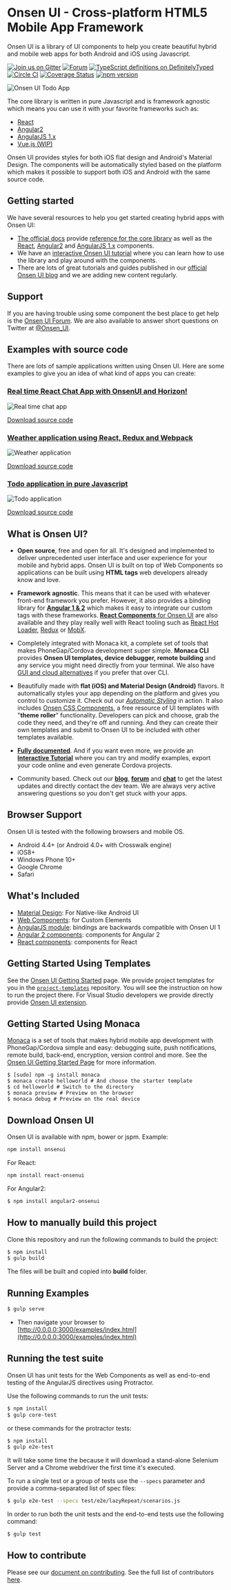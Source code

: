# Onsen UI - Cross-platform HTML5 Mobile App Framework

Onsen UI is a library of UI components to help you create beautiful hybrid and mobile web apps for both Android and iOS using Javascript.

[![Join us on Gitter](https://badges.gitter.im/Join%20Chat.svg)](https://gitter.im/OnsenUI/OnsenUI)
[![Forum](https://img.shields.io/badge/forum-onsen--ui-FF412D.svg )](https://community.onsen.io/)
[![TypeScript definitions on DefinitelyTyped](http://definitelytyped.org/badges/standard.svg)](https://github.com/OnsenUI/OnsenUI/blob/master/core/src/onsenui.d.ts)
[![Circle CI](https://circleci.com/gh/OnsenUI/OnsenUI.svg?style=shield)](https://circleci.com/gh/OnsenUI/OnsenUI) 
[![Coverage Status](https://coveralls.io/repos/OnsenUI/OnsenUI/badge.svg?branch=master&service=github)](https://coveralls.io/github/OnsenUI/OnsenUI?branch=master)
[![npm version](https://badge.fury.io/js/onsenui.svg)](https://badge.fury.io/js/onsenui)

![Onsen UI Todo App](https://cloud.githubusercontent.com/assets/6549462/17845137/8224b696-687a-11e6-8f7b-95b7e8f20f2d.gif)

The core library is written in pure Javascript and is framework agnostic which means you can use it with your favorite frameworks such as:

* [React](https://onsen.io/react)
* [Angular2](https://onsen.io/angular2)
* [AngularJS 1.x](https://onsen.io/v2/docs/guide/angular1/index.html)
* [Vue.js (WIP)](https://github.com/OnsenUI/OnsenUI/tree/master/bindings/vue)

Onsen UI provides styles for both iOS flat design and Android's Material Design. The components will be automatically styled based on the platform which makes it possible to support both iOS and Android with the same source code.

## Getting started

We have several resources to help you get started creating hybrid apps with Onsen UI:

* [The official docs](https://onsen.io/v2/docs/js.html) provide [reference for the core library](https://onsen.io/v2/docs/js.html) as well as the [React](https://onsen.io/v2/docs/guide/react/index.html), [Angular2](https://onsen.io/v2/docs/guide/angular2/) and [AngularJS 1.x](https://onsen.io/v2/docs/guide/angular1/) components.
* We have an [interactive Onsen UI tutorial](https://onsen.io/tutorial/) where you can learn how to use the library and play around with the components.
* There are lots of great tutorials and guides published in our [official Onsen UI blog](https://onsen.io/blog/categories/tutorial.html) and we are adding new content regularly. 

## Support

If you are having trouble using some component the best place to get help is the [Onsen UI Forum](https://community.onsen.io/). We are also available to answer short questions on Twitter at [@Onsen_UI](https://twitter.com/Onsen_UI).

## Examples with source code

There are lots of sample applications written using Onsen UI. Here are some examples to give you an idea of what kind of apps you can create:

### [Real time React Chat App with OnsenUI and Horizon!](http://tutorials.pluralsight.com/html-css/real-time-chat-app-with-onsenui-and-horizon)

![Real time chat app](https://cloud.githubusercontent.com/assets/6549462/17846103/8acd4b8a-6881-11e6-86b8-1337183e3d09.png)

[Download source code](https://github.com/philolo1/Horizon-Chat-MobX-OnsenUI)

### [Weather application using React, Redux and Webpack](https://onsen.io/blog/cordova-hybrid-app-with-react-redux-webpack/)

![Weather application](https://cloud.githubusercontent.com/assets/6549462/17846106/8b0ceb96-6881-11e6-8da0-14ff78047647.png)

[Download source code](https://onsen.io/blog/cordova-hybrid-app-with-react-redux-webpack/)

### [Todo application in pure Javascript](https://onsen.io/blog/auto-style-app-onsen/)

![Todo application](https://cloud.githubusercontent.com/assets/6549462/17846105/8aedd1fc-6881-11e6-9c26-44289b0451f9.png)

[Download source code](https://github.com/frankdiox/OnsenUI-Todo-App)

## What is Onsen UI?

* **Open source**, free and open for all. It's designed and implemented to deliver unprecedented user interface and user experience for your mobile and hybrid apps. Onsen UI is built on top of Web Components so applications can be built using **HTML tags** web developers already know and love.

* **Framework agnostic**. This means that it can be used with whatever front-end framework you prefer. However, it also provides a binding library for [**Angular 1 & 2**](https://angularjs.org/) which makes it easy to integrate our custom tags with these frameworks. [**React Components** for Onsen UI](https://onsen.io/react) are also available and they play really well with React tooling such as [React Hot Loader](https://github.com/gaearon/react-hot-loader), [Redux](https://github.com/reactjs/redux) or [MobX](https://github.com/mobxjs/mobx).

* Completely integrated with Monaca kit, a complete set of tools that makes PhoneGap/Cordova development super simple. **Monaca CLI** provides **Onsen UI templates, device debugger, remote building** and any service you might need directly from your terminal. We also have [GUI and cloud alternatives](https://monaca.io/) if you prefer that over CLI.

* Beautifully made with **flat (iOS) and Material Design (Android)** flavors. It automatically styles your app depending on the platform and gives you control to customize it. Check out our [*Automatic Styling*](https://onsen.io/blog/auto-style-app-onsen/) in action. It also includes [Onsen CSS Components](http://components2.onsen.io/), a free resource of UI templates with "**theme roller**" functionality. Developers can pick and choose, grab the code they need, and they're off and running. And they can create their own templates and submit to Onsen UI to be included with other templates available.

* [**Fully documented**](https://onsen.io/v2/docs/js.html). And if you want even more, we provide an [**Interactive Tutorial**](http://tutorial.onsen.io) where you can try and modify examples, export your code online and even generate Cordova projects.

* Community based. Check out our [**blog**](https://onsen.io/blog/), [**forum**](https://community.onsen.io/) and [**chat**](https://gitter.im/OnsenUI/OnsenUI) to get the latest updates and directly contact the dev team. We are always very active answering questions so you don't get stuck with your apps.

## Browser Support

Onsen UI is tested with the following browsers and mobile OS.

 * Android 4.4+ (or Android 4.0+ with Crosswalk engine)
 * iOS8+
 * Windows Phone 10+
 * Google Chrome
 * Safari

## What's Included

* [Material Design](http://www.google.co.jp/design/spec/material-design/introduction.html): For Native-like Android UI
* [Web Components](http://webcomponents.org/): for Custom Elements
* [AngularJS module](https://angularjs.org/): bindings are backwards compatible with Onsen UI 1
* [Angular 2 components](https://angular.io/): components for Angular 2
* [React components](https://facebook.github.io/react/): components for React

## Getting Started Using Templates

See the [Onsen UI Getting Started](http://onsen.io/getting_started/) page. We provide project templates for you in the [`project-templates`](https://github.com/OnsenUI/project-templates) repository. You will see the instruction on how to run the project there.
For Visual Studio developers we provide directly provide [Onsen UI extension](https://taco.visualstudio.com/en-us/docs/tutorial-onsen).

## Getting Started Using Monaca

[Monaca](https://monaca.io/) is a set of tools that makes hybrid mobile app development with PhoneGap/Cordova simple and easy: debugging suite, push notifications, remote build, back-end, encryption, version control and more. See the [Onsen UI Getting Started Page](http://onsen.io/getting_started/) for more information.

```
$ [sudo] npm -g install monaca
$ monaca create helloworld # And choose the starter template
$ cd helloworld # Switch to the directory
$ monaca preview # Preview on the browser
$ monaca debug # Preview on the real device
```

## Download Onsen UI

Onsen UI is available with npm, bower or jspm. Example:

```bash
npm install onsenui
```

For React:

```bash
npm install react-onsenui
```

For Angular2:

```bash
$ npm install angular2-onsenui
```

## How to manually build this project

Clone this repository and run the following commands to build the project:

```bash
$ npm install
$ gulp build
```

The files will be built and copied into **build** folder.

## Running Examples

```bash
$ gulp serve
```

* Then navigate your browser to [http://0.0.0.0:3000/examples/index.html](http://0.0.0.0:3000/examples/index.html)

## Running the test suite

Onsen UI has unit tests for the Web Components as well as end-to-end testing of the AngularJS directives using Protractor.

Use the following commands to run the unit tests:

```bash
$ npm install
$ gulp core-test
```

or these commands for the protractor tests:

```bash
$ npm install
$ gulp e2e-test
```

It will take some time the because it will download a stand-alone Selenium Server and a Chrome webdriver the first time it's executed.

To run a single test or a group of tests use the `--specs` parameter and provide a comma-separated list of spec files:

```bash
$ gulp e2e-test --specs test/e2e/lazyRepeat/scenarios.js
```

In order to run both the unit tests and the end-to-end tests use the following command:

```bash
$ gulp test
```

## How to contribute

Please see our [document on contributing](https://github.com/OnsenUI/OnsenUI/blob/master/CONTRIBUTING.md). See the full list of contributors [here](https://github.com/OnsenUI/OnsenUI/blob/master/CONTRIBUTORS.md).
